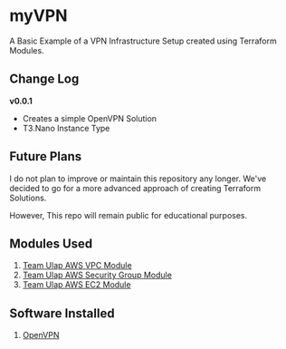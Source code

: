 # myVPN
A Basic Example of a VPN Infrastructure Setup created using Terraform Modules.

## Change Log
**v0.0.1**
- Creates a simple OpenVPN Solution
- T3.Nano Instance Type

## Future Plans
I do not plan to improve or maintain this repository any longer. We've decided to go for a more advanced approach of creating Terraform Solutions.

However, This repo will remain public for educational purposes.

## Modules Used
1. [Team Ulap AWS VPC Module](https://github.com/teamulap/terraform-aws-module-vpc)
1. [Team Ulap AWS Security Group Module](https://github.com/teamulap/terraform-aws-module-security-group)
1. [Team Ulap AWS EC2 Module](https://github.com/teamulap/terraform-aws-module-ec2)

## Software Installed
1. [OpenVPN](https://openvpn.net/) 